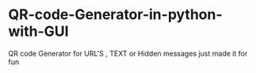 # QR-code-Generator-in-python-with-GUI
QR code Generator for URL'S , TEXT or Hidden messages just made it for fun 
